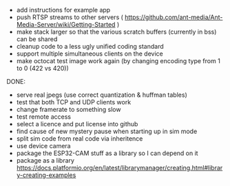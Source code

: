 * add instructions for example app
* push RTSP streams to other servers ( https://github.com/ant-media/Ant-Media-Server/wiki/Getting-Started )
* make stack larger so that the various scratch buffers (currently in bss) can be shared
* cleanup code to a less ugly unified coding standard
* support multiple simultaneous clients on the device
* make octocat test image work again (by changing encoding type from 1 to 0 (422 vs 420))

DONE:
* serve real jpegs (use correct quantization & huffman tables)
* test that both TCP and UDP clients work
* change framerate to something slow
* test remote access
* select a licence and put license into github
* find cause of new mystery pause when starting up in sim mode
* split sim code from real code via inheritence
* use device camera
* package the ESP32-CAM stuff as a library so I can depend on it
* package as a library https://docs.platformio.org/en/latest/librarymanager/creating.html#library-creating-examples
